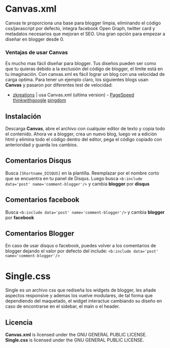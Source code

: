 # Canvas.xml

Canvas te proporciona una base para blogger limpia, eliminando el código css/javascript por defecto, integra facebook Open Graph, twitter card y metadatos necesarios que mejoran el SEO. Una gran opción para empezar a diseñar en blogger desde 0. 

### Ventajas de usar Canvas

Es mucho mas fácil diseñar para blogger. Tus diseños pueden ser como que tu quieras debido a la exclusión del código de blogger, el limite está en tu imaginación. Con canvas.xml es fácil lograr un blog con una velocidad de carga optima. Para tener un ejemplo claro, los siguientes blogs usan **Canvas** y pasaron por diferentes test de velocidad: 

* [zkreations](https://www.zkreations.com/) | usa Canvas.xml (ultima version) - [PageSpeed](https://developers.google.com/speed/pagespeed/insights/?url=https://www.zkreations.com/) [thinkwithgoogle](https://testmysite.thinkwithgoogle.com/?url=https://www.zkreations.com/) [pingdom](https://tools.pingdom.com/#!/eJ0lBf/https://www.zkreations.com/)

## Instalación

Descarga **Canvas**, abre el archivo con cualquier editor de texto y copia todo el contenido. Ahora ve a blogger, crea un nuevo blog, luego ve a edición html y elimina todo el código dentro del editor, pega el código copiado con anterioridad y guarda los cambios.

## Comentarios Disqus

Busca `[Shortname_DISQUS]` en la plantilla. Reemplazar por el nombre corto que se encuentra en tu panel de Disqus. Luego busca `<b:include data='post' name='comment-blogger'/>` y cambia **blogger** por **disqus**

## Comentarios facebook

Busca `<b:include data='post' name='comment-blogger'/>` y cambia **blogger** por **facebook**

## Comentarios Blogger

En caso de usar disqus o facebook, puedes volver a los comentarios de blogger dejando el valor por defecto del include: `<b:include data='post' name='comment-blogger'/>`


# Single.css

Single es un archivo css que rediseña los widgets de blogger, les añade aspectos responsive y ademas los vuelve modulares, de tal forma que dependiendo del maquetado, el widget interactue cambiando su diseño en caso de encontrarse en el sidebar, el main o el header.

## Licencia

**Canvas.xml** is licensed under the GNU GENERAL PUBLIC LICENSE.
**Single.css** is licensed under the GNU GENERAL PUBLIC LICENSE.
